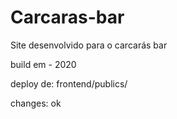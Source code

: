 # Carcaras-bar
Site desenvolvido para o carcarás bar

build em - 2020

deploy de: frontend/publics/

changes: ok
